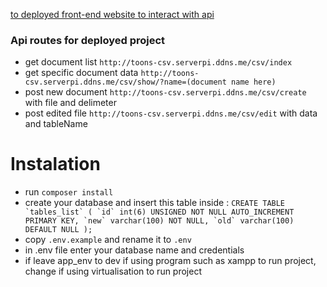 [to deployed front-end website to interact with api](http://csv-edit.serverpi.ddns.me/)
### Api routes for deployed project
- get document list `http://toons-csv.serverpi.ddns.me/csv/index`
- get specific document data `http://toons-csv.serverpi.ddns.me/csv/show/?name=(document name here)`
- post new document `http://toons-csv.serverpi.ddns.me/csv/create` with file and delimeter
- post edited file `http://toons-csv.serverpi.ddns.me/csv/edit` with data and tableName


# Instalation

- run `composer install`
- create your database and insert this table inside : 
```CREATE TABLE `tables_list` (
  `id` int(6) UNSIGNED NOT NULL AUTO_INCREMENT PRIMARY KEY,
  `new` varchar(100) NOT NULL,
  `old` varchar(100) DEFAULT NULL );```
- copy `.env.example` and rename it to `.env`
- in .env file enter your database name and credentials
- if leave app_env to dev if using program such as xampp to run project, change if using virtualisation to run project